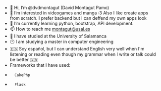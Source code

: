- 👋 Hi, I’m @dvdmontagut (David Montagut Pamo)
- 👀 I’m interested in videogames and manga :3 Also I like create apps from scratch. I prefer backend but I can deffend my own apps look
- 🌱 I’m currently learning python, bootstrap, API development.
- 📫 How to reach me montagut@usal.es
- 📖 I have studied at the University of Salamanca
- 🕚 I am studying a master in computer engineering
- 🇪🇸 Soy español, but I can understand English very well when I'm listening or reading even though my grammar when I write or talk could be better 🇬🇧
- Frameworks that I have used:
-       CakePhp
-       Flask

